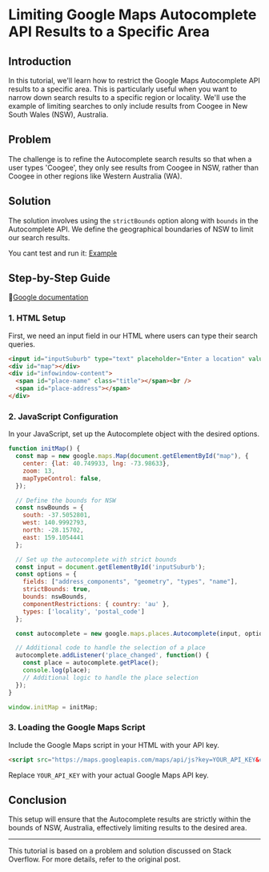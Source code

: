 
# Limiting Google Maps Autocomplete API Results to a Specific Area

## Introduction
In this tutorial, we'll learn how to restrict the Google Maps Autocomplete API results to a specific area. This is particularly useful when you want to narrow down search results to a specific region or locality. We'll use the example of limiting searches to only include results from Coogee in New South Wales (NSW), Australia.

## Problem
The challenge is to refine the Autocomplete search results so that when a user types 'Coogee', they only see results from Coogee in NSW, rather than Coogee in other regions like Western Australia (WA).

## Solution
The solution involves using the `strictBounds` option along with `bounds` in the Autocomplete API. We define the geographical boundaries of NSW to limit our search results.

You cant test and run it: [Example](https://jsfiddle.net/geocodezip/sdwb3agy/2/)

## Step-by-Step Guide

📍[Google documentation](https://developers.google.com/maps/documentation/javascript/reference/places-autocomplete-service#ComponentRestrictions)

### 1. HTML Setup
First, we need an input field in our HTML where users can type their search queries.

```html
<input id="inputSuburb" type="text" placeholder="Enter a location" value="coogee"/>
<div id="map"></div>
<div id="infowindow-content">
  <span id="place-name" class="title"></span><br />
  <span id="place-address"></span>
</div>
```

### 2. JavaScript Configuration
In your JavaScript, set up the Autocomplete object with the desired options.

```javascript
function initMap() {
  const map = new google.maps.Map(document.getElementById("map"), {
    center: {lat: 40.749933, lng: -73.98633},
    zoom: 13,
    mapTypeControl: false,
  });

  // Define the bounds for NSW
  const nswBounds = {
    south: -37.5052801,
    west: 140.9992793,
    north: -28.15702,
    east: 159.1054441
  };

  // Set up the autocomplete with strict bounds
  const input = document.getElementById('inputSuburb');
  const options = {
    fields: ["address_components", "geometry", "types", "name"],
    strictBounds: true,
    bounds: nswBounds,
    componentRestrictions: { country: 'au' },
    types: ['locality', 'postal_code']
  };

  const autocomplete = new google.maps.places.Autocomplete(input, options);

  // Additional code to handle the selection of a place
  autocomplete.addListener('place_changed', function() {
    const place = autocomplete.getPlace();
    console.log(place);
    // Additional logic to handle the place selection
  });
}

window.initMap = initMap;
```

### 3. Loading the Google Maps Script
Include the Google Maps script in your HTML with your API key.

```html
<script src="https://maps.googleapis.com/maps/api/js?key=YOUR_API_KEY&callback=initMap&libraries=places&v=weekly" defer></script>
```

Replace `YOUR_API_KEY` with your actual Google Maps API key.

## Conclusion
This setup will ensure that the Autocomplete results are strictly within the bounds of NSW, Australia, effectively limiting results to the desired area.

---

This tutorial is based on a problem and solution discussed on Stack Overflow. For more details, refer to the original post.
